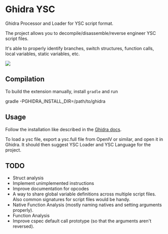 # Ghidra YSC

Ghidra Processor and Loader for YSC script format.

The project allows you to decompile/disassemble/reverse engineer YSC script files. 

It's able to properly identify branches, switch structures, function calls, local variables, static variables, etc.

![](https://i.imgur.com/5z9wIKb.png)

## Compilation

To build the extension manually, install `gradle` and run

   gradle -PGHIDRA_INSTALL_DIR=/path/to/ghidra
   
## Usage 

Follow the installation like described in the [Ghidra docs](https://ghidra-sre.org/InstallationGuide.html#Extensions). 

To load a ysc file, export a ysc.full file from OpenIV or similar, and open it in Ghidra. It should then suggest YSC Loader and YSC Language for the project.

## TODO

- Struct analysis
- Implement unimplemented instructions
- Improve documentation for opcodes
- A way to share global variable definitions across multiple script files. Also common signatures for script files would be handy.
- Native Function Analysis (mostly naming natives and setting arguments properly).
- Function Analysis
- Improve cspec default call prototype (so that the arguments aren't reversed).
